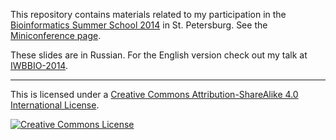 This repository contains materials related to my participation in the [Bioinformatics Summer School 2014](http://bioinformaticsinstitute.ru/summer2014) in St. Petersburg. See the [Miniconference page](http://bioinformaticsinstitute.ru/summer2014/miniconf).

These slides are in Russian. For the English version check out my talk at [IWBBIO-2014](https://github.com/ohnosequences/IWBBIO-2014/tree/master/bio4j).

----

This is licensed under a <a rel="license" href="http://creativecommons.org/licenses/by-sa/4.0/">Creative Commons Attribution-ShareAlike 4.0 International License</a>.

<a rel="license" href="http://creativecommons.org/licenses/by-sa/4.0/"><img alt="Creative Commons License" style="border-width:0" src="http://i.creativecommons.org/l/by-sa/4.0/88x31.png"/></a>
